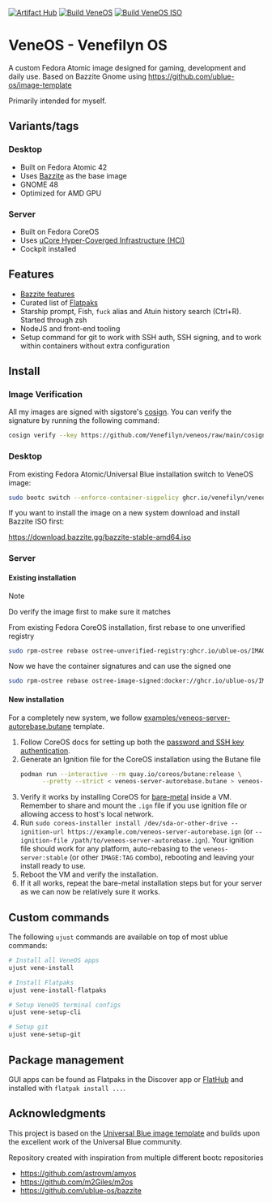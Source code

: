 [![Artifact Hub](https://img.shields.io/endpoint?url=https://artifacthub.io/badge/repository/veneos)](https://artifacthub.io/packages/container/veneos/veneos)
[![Build VeneOS](https://github.com/Venefilyn/veneos/actions/workflows/build.yml/badge.svg)](https://github.com/Venefilyn/veneos/actions/workflows/build.yml)
[![Build VeneOS ISO](https://github.com/Venefilyn/veneos/actions/workflows/build-iso.yml/badge.svg)](https://github.com/Venefilyn/veneos/actions/workflows/build-iso.yml)

# VeneOS - Venefilyn OS

A custom Fedora Atomic image designed for gaming, development and daily use. Based on Bazzite Gnome using https://github.com/ublue-os/image-template

Primarily intended for myself.

## Variants/tags

### Desktop

- Built on Fedora Atomic 42
- Uses [Bazzite](https://bazzite.gg/) as the base image
- GNOME 48
- Optimized for AMD GPU

### Server

- Built on Fedora CoreOS
- Uses [uCore Hyper-Coverged Infrastructure (HCI)](https://github.com/ublue-os/ucore)
- Cockpit installed

## Features

- [Bazzite features](https://github.com/ublue-os/bazzite#about--features)
- Curated list of [Flatpaks](https://github.com/Veneflyn/veneos/blob/main/repo_files/flatpaks)
- Starship prompt, Fish, `fuck` alias and Atuin history search (Ctrl+R). Started through zsh
- NodeJS and front-end tooling
- Setup command for git to work with SSH auth, SSH signing, and to work within containers without extra configuration

## Install

### Image Verification

All my images are signed with sigstore's [cosign](https://docs.sigstore.dev/cosign/overview/). You can verify the signature by running the following command:

```bash
cosign verify --key https://github.com/Venefilyn/veneos/raw/main/cosign.pub ghcr.io/veneos/IMAGE:TAG
```

### Desktop

From existing Fedora Atomic/Universal Blue installation switch to VeneOS image:

```bash
sudo bootc switch --enforce-container-sigpolicy ghcr.io/venefilyn/veneos:latest
```

If you want to install the image on a new system download and install Bazzite ISO first:

<https://download.bazzite.gg/bazzite-stable-amd64.iso>

### Server

#### Existing installation

> [!NOTE]
> Do verify the image first to make sure it matches

From existing Fedora CoreOS installation, first rebase to one unverified registry

```bash
sudo rpm-ostree rebase ostree-unverified-registry:ghcr.io/ublue-os/IMAGE:TAG
```

Now we have the container signatures and can use the signed one

```bash
sudo rpm-ostree rebase ostree-image-signed:docker://ghcr.io/ublue-os/IMAGE:TAG
```

#### New installation

For a completely new system, we follow [examples/veneos-server-autorebase.butane](examples/veneos-server-autorebase.butane) template.

1. Follow CoreOS docs for setting up both the [password and SSH key authentication](https://coreos.github.io/butane/examples/#users-and-groups).
1. Generate an Ignition file for the CoreOS installation using the Butane file
   ```bash
   podman run --interactive --rm quay.io/coreos/butane:release \
         --pretty --strict < veneos-server-autorebase.butane > veneos-server-autorebase.ign
   ```
1. Verify it works by installing CoreOS for [bare-metal](https://docs.fedoraproject.org/en-US/fedora-coreos/bare-metal/) inside a VM. Remember to share and mount the `.ign` file if you use ignition file or allowing access to host's local network.
1. Run `sudo coreos-installer install /dev/sda-or-other-drive --ignition-url https://example.com/veneos-server-autorebase.ign` (or `--ignition-file /path/to/veneos-server-autorebase.ign`). Your ignition file should work for any platform, auto-rebasing to the `veneos-server:stable` (or other `IMAGE:TAG` combo), rebooting and leaving your install ready to use.
1. Reboot the VM and verify the installation.
1. If it all works, repeat the bare-metal installation steps but for your server as we can now be relatively sure it works.

## Custom commands

The following `ujust` commands are available on top of most ublue commands:

```bash
# Install all VeneOS apps
ujust vene-install

# Install Flatpaks
ujust vene-install-flatpaks

# Setup VeneOS terminal configs
ujust vene-setup-cli

# Setup git
ujust vene-setup-git
```

## Package management

GUI apps can be found as Flatpaks in the Discover app or [FlatHub](https://flathub.org/) and installed with `flatpak install ...`.

## Acknowledgments

This project is based on the [Universal Blue image template](https://github.com/ublue-os/image-template) and builds upon the excellent work of the Universal Blue community.

Repository created with inspiration from multiple different bootc repositories

- https://github.com/astrovm/amyos
- https://github.com/m2Giles/m2os
- https://github.com/ublue-os/bazzite
